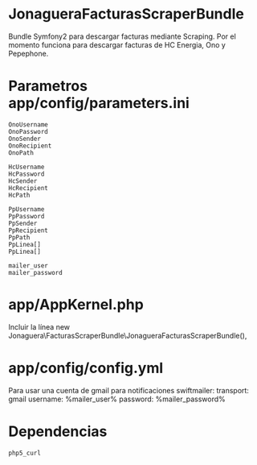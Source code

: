 JonagueraFacturasScraperBundle
==============================

Bundle Symfony2 para descargar facturas mediante Scraping. Por el momento funciona para descargar facturas de HC Energia, Ono y Pepephone.

Parametros app/config/parameters.ini
====================================
    OnoUsername
    OnoPassword
    OnoSender  
    OnoRecipient 
    OnoPath     

    HcUsername
    HcPassword     
    HcSender      
    HcRecipient    
    HcPath           

    PpUsername    
    PpPassword  
    PpSender   
    PpRecipient     
    PpPath         
    PpLinea[]
    PpLinea[]  

    mailer_user    
    mailer_password

app/AppKernel.php
=================
Incluir la línea
    new Jonaguera\FacturasScraperBundle\JonagueraFacturasScraperBundle(),

app/config/config.yml
=====================
Para usar una cuenta de gmail para notificaciones
    swiftmailer:
        transport: gmail
        username:  %mailer_user%
        password:  %mailer_password%


Dependencias
============
    php5_curl
